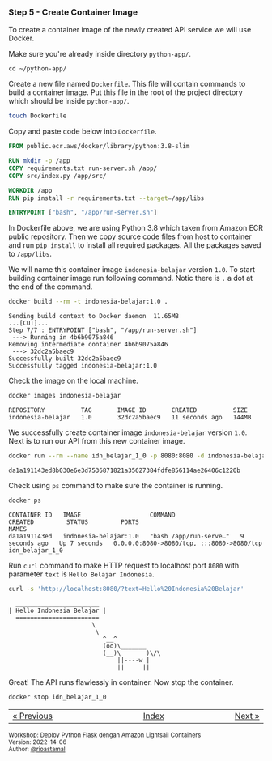 
### <a name="step-5"></a>Step 5 - Create Container Image

To create a container image of the newly created API service we will use Docker.

Make sure you're already inside directory `python-app/`.

```
cd ~/python-app/
```

Create a new file named `Dockerfile`. This file will contain commands to build a container image. Put this file in the root of the project directory which should be inside `python-app/`.

```sh
touch Dockerfile
```

Copy and paste code below into `Dockerfile`.

```dockerfile
FROM public.ecr.aws/docker/library/python:3.8-slim

RUN mkdir -p /app
COPY requirements.txt run-server.sh /app/
COPY src/index.py /app/src/

WORKDIR /app
RUN pip install -r requirements.txt --target=/app/libs

ENTRYPOINT ["bash", "/app/run-server.sh"]
```

In Dockerfile above, we are using Python 3.8 which taken from Amazon ECR public repository. Then we copy source code files from host to container and run `pip install` to install all required packages. All the packages saved to `/app/libs`.

We will name this container image `indonesia-belajar` version `1.0`. To start building container image run following command. Notic there is `.` a dot at the end of the command.

```sh
docker build --rm -t indonesia-belajar:1.0 .
```

```
Sending build context to Docker daemon  11.65MB
...[CUT]...
Step 7/7 : ENTRYPOINT ["bash", "/app/run-server.sh"]
 ---> Running in 4b6b9075a846
Removing intermediate container 4b6b9075a846
 ---> 32dc2a5baec9
Successfully built 32dc2a5baec9
Successfully tagged indonesia-belajar:1.0
```

Check the image on the local machine.

```sh
docker images indonesia-belajar
```

```
REPOSITORY          TAG       IMAGE ID       CREATED          SIZE
indonesia-belajar   1.0       32dc2a5baec9   11 seconds ago   144MB
```

We successfully create container image `indonesia-belajar` version `1.0`. Next is to run our API from this new container image.

```sh
docker run --rm --name idn_belajar_1_0 -p 8080:8080 -d indonesia-belajar:1.0
```

```
da1a191143ed8b030e6e3d7536871821a35627384fdfe856114ae26406c1220b
```

Check using `ps` command to make sure the container is running.

```sh
docker ps
```

```
CONTAINER ID   IMAGE                   COMMAND                  CREATED         STATUS         PORTS                                       NAMES
da1a191143ed   indonesia-belajar:1.0   "bash /app/run-serve…"   9 seconds ago   Up 7 seconds   0.0.0.0:8080->8080/tcp, :::8080->8080/tcp   idn_belajar_1_0
```

Run `curl` command to make HTTP request to localhost port `8080` with parameter `text` is `Hello Belajar Indonesia`.

```sh
curl -s 'http://localhost:8080/?text=Hello%20Indonesia%20Belajar'
```

```
  _______________________
| Hello Indonesia Belajar |
  =======================
                       \
                        \
                          ^__^
                          (oo)\_______
                          (__)\       )\/\
                              ||----w |
                              ||     ||
```

Great! The API runs flawlessly in container. Now stop the container.

```sh
docker stop idn_belajar_1_0
```


<table border="0" style="width: 100%; display: table;"><tr><td><a href="STEP-4.md">&laquo; Previous</td><td align="center"><a href="README.md">Index</a></td><td align="right"><a href="STEP-6.md">Next &raquo;</a></td></tr></table>

<sup>Workshop: Deploy Python Flask dengan Amazon Lightsail Containers  
Version: 2022-14-06  
Author: [@rioastamal](https://github.com/rioastamal)</sup>
